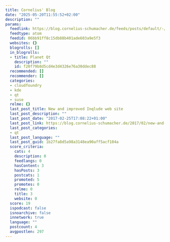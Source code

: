 ```yaml
---
title: Cornelius' Blog
date: "2025-05-20T11:55:52+02:00"
description: ""
params:
  feedlink: https://blog.cornelius-schumacher.de/feeds/posts/default/-/qt
  feedtype: atom
  feedid: 06bb91ff8c15db88b401ade603a9e5f3
  websites: {}
  blogrolls: []
  in_blogrolls:
  - title: Planet Qt
    description: ""
    id: f20f79b8d5cd4e3d4326e76a30ddec88
  recommended: []
  recommender: []
  categories:
  - cloudfoundry
  - kde
  - qt
  - suse
  relme: {}
  last_post_title: New and improved Inqlude web site
  last_post_description: ""
  last_post_date: "2017-02-25T17:08:22+01:00"
  last_post_link: https://blog.cornelius-schumacher.de/2017/02/new-and-improved-inqlude-web-site.html
  last_post_categories:
  - qt
  last_post_language: ""
  last_post_guid: 1b27fa8d5a98a3148ea90aff5acf104a
  score_criteria:
    cats: 4
    description: 0
    feedlangs: 0
    hasContent: 3
    hasPosts: 3
    postcats: 1
    promoted: 5
    promotes: 0
    relme: 0
    title: 3
    website: 0
  score: 19
  ispodcast: false
  isnoarchive: false
  innetwork: true
  language: ""
  postcount: 4
  avgpostlen: 297
---
```

